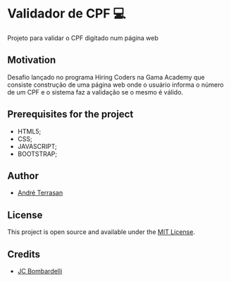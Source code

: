 
# Validador de CPF :computer: 

Projeto para validar o CPF digitado num página web

## Motivation

Desafio lançado no programa Hiring Coders na Gama Academy que consiste construção de uma página web onde o usuário informa o número de um CPF e o sistema faz a validação se o mesmo é válido.

## Prerequisites for the project

- HTML5;
- CSS;
- JAVASCRIPT;
- BOOTSTRAP;

## Author

- [André Terrasan](http://www.linkedin.com/in/andreterrasan)

## License

This project is open source and available under the [MIT License](LICENSE).

## Credits

- [JC Bombardelli](https://github.com/jcbombardelli/gama-no-javascript-basico)